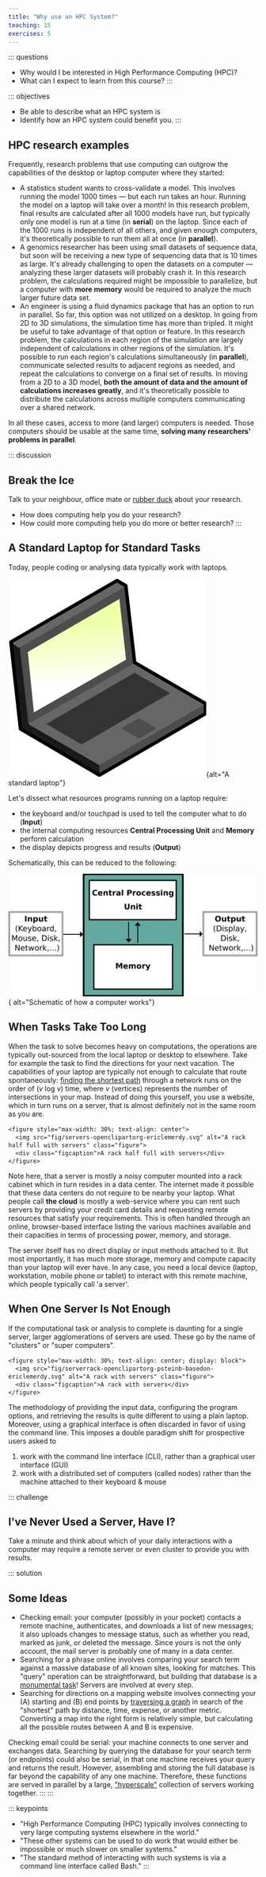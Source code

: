 ```yaml
---
title: "Why use an HPC System?"
teaching: 15
exercises: 5
---
```



::: questions
 - Why would I be interested in High Performance Computing (HPC)?
 - What can I expect to learn from this course?
:::

::: objectives
 - Be able to describe what an HPC system is
 - Identify how an HPC system could benefit you.
:::

## HPC research examples

Frequently, research problems that use computing can outgrow the capabilities
of the desktop or laptop computer where they started:

* A statistics student wants to cross-validate a model. This involves running
  the model 1000 times &mdash; but each run takes an hour. Running the model on
  a laptop will take over a month! In this research problem, final results are
  calculated after all 1000 models have run, but typically only one model is
  run at a time (in **serial**) on the laptop. Since each of the 1000 runs is
  independent of all others, and given enough computers, it's theoretically
  possible to run them all at once (in **parallel**).
* A genomics researcher has been using small datasets of sequence data, but
  soon will be receiving a new type of sequencing data that is 10 times as
  large. It's already challenging to open the datasets on a computer &mdash;
  analyzing these larger datasets will probably crash it. In this research
  problem, the calculations required might be impossible to parallelize, but a
  computer with **more memory** would be required to analyze the much larger
  future data set.
* An engineer is using a fluid dynamics package that has an option to run in
  parallel. So far, this option was not utilized on a desktop. In going from 2D
  to 3D simulations, the simulation time has more than tripled. It might be
  useful to take advantage of that option or feature. In this research problem,
  the calculations in each region of the simulation are largely independent of
  calculations in other regions of the simulation. It's possible to run each
  region's calculations simultaneously (in **parallel**), communicate selected
  results to adjacent regions as needed, and repeat the calculations to
  converge on a final set of results. In moving from a 2D to a 3D model, **both
  the amount of data and the amount of calculations increases greatly**, and
  it's theoretically possible to distribute the calculations across multiple
  computers communicating over a shared network.

In all these cases, access to more (and larger) computers is needed. Those
computers should be usable at the same time, **solving many researchers'
problems in parallel**.

::: discussion

## Break the Ice
Talk to your neighbour, office mate or [rubber duck](https://rubberduckdebugging.com/) about your research.

 * How does computing help you do your research?
 * How could more computing help you do more or better research?
:::

## A Standard Laptop for Standard Tasks

Today, people coding or analysing data typically work with laptops.

![A standard laptop](fig/200px-laptop-openclipartorg-aoguerrero.svg){alt="A standard laptop"}


Let's dissect what resources programs running on a laptop require:

* the keyboard and/or touchpad is used to tell the computer what to do
  (**Input**)
* the internal computing resources **Central Processing Unit** and **Memory**
  perform calculation
* the display depicts progress and results (**Output**)

Schematically, this can be reduced to the following:

![Schematic of how a computer works](fig/Simple_Von_Neumann_Architecture.svg){
   alt="Schematic of how a computer works"}

## When Tasks Take Too Long

When the task to solve becomes heavy on computations, the operations are
typically out-sourced from the local laptop or desktop to elsewhere. Take for
example the task to find the directions for your next vacation. The
capabilities of your laptop are typically not enough to calculate that route
spontaneously: [finding the shortest path](https://en.wikipedia.org/wiki/Dijkstra's_algorithm) through a network runs on
the order of (*v* log *v*) time, where *v* (vertices) represents the number of
intersections in your map. Instead of doing this yourself, you use a website,
which in turn runs on a server, that is almost definitely not in the same room
as you are.

```{asis}
<figure style="max-width: 30%; text-align: center">
  <img src="fig/servers-openclipartorg-ericlemerdy.svg" alt="A rack half full with servers" class="figure">
  <div class="figcaption">A rack half full with servers</div>
</figure>
```

Note here, that a server is mostly a noisy computer mounted into a rack cabinet
which in turn resides in a data center. The internet made it possible that
these data centers do not require to be nearby your laptop. What people call
**the cloud** is mostly a web-service where you can rent such servers by
providing your credit card details and requesting remote resources that satisfy
your requirements. This is often handled through an online, browser-based
interface listing the various machines available and their capacities in terms
of processing power, memory, and storage.

The server itself has no direct display or input methods attached to it. But
most importantly, it has much more storage, memory and compute capacity than
your laptop will ever have. In any case, you need a local device (laptop,
workstation, mobile phone or tablet) to interact with this remote machine,
which people typically call 'a server'.

## When One Server Is Not Enough

If the computational task or analysis to complete is daunting for a single
server, larger agglomerations of servers are used. These go by the name of
"clusters" or "super computers".

```{asis}
<figure style="max-width: 30%; text-align: center; display: block">
  <img src="fig/serverrack-openclipartorg-psteinb-basedon-ericlemerdy.svg" alt="A rack with servers" class="figure">
  <div class="figcaption">A rack with servers</div>
</figure>
```

The methodology of providing the input data, configuring the program options,
and retrieving the results is quite different to using a plain laptop.
Moreover, using a graphical interface is often discarded in favor of using the
command line. This imposes a double paradigm shift for prospective users asked
to

1. work with the command line interface (CLI), rather than a graphical user
   interface (GUI)
1. work with a distributed set of computers (called nodes) rather than the
   machine attached to their keyboard & mouse

::: challenge

## I've Never Used a Server, Have I?
Take a minute and think about which of your daily interactions with a
computer may require a remote server or even cluster to provide you with
results.

::: solution

## Some Ideas

* Checking email: your computer (possibly in your pocket) contacts a remote
  machine, authenticates, and downloads a list of new messages; it also
  uploads changes to message status, such as whether you read, marked as
  junk, or deleted the message. Since yours is not the only account, the
  mail server is probably one of many in a data center.
* Searching for a phrase online involves comparing your search term against
  a massive database of all known sites, looking for matches. This "query"
  operation can be straightforward, but building that database is a
  [monumental task](https://en.wikipedia.org/wiki/MapReduce)! Servers are
  involved at every step.
* Searching for directions on a mapping website involves connecting your
  (A) starting and (B) end points by [traversing a graph](
  https://en.wikipedia.org/wiki/Dijkstra%27s_algorithm) in search of
  the "shortest" path by distance, time, expense, or another metric.
  Converting a map into the right form is relatively simple, but
  calculating all the possible routes between A and B is expensive.

Checking email could be serial: your machine connects to one server and
exchanges data. Searching by querying the database for your search term (or
endpoints) could also be serial, in that one machine receives your query
and returns the result. However, assembling and storing the full database
is far beyond the capability of any one machine. Therefore, these functions
are served in parallel by a large, ["hyperscale"](https://en.wikipedia.org/wiki/Hyperscale_computing) 
collection of servers working together.
:::
:::

::: keypoints
 - "High Performance Computing (HPC) typically involves connecting to very large
  computing systems elsewhere in the world."
 - "These other systems can be used to do work that would either be impossible
  or much slower on smaller systems."
 - "The standard method of interacting with such systems is via a command line
  interface called Bash."
:::
